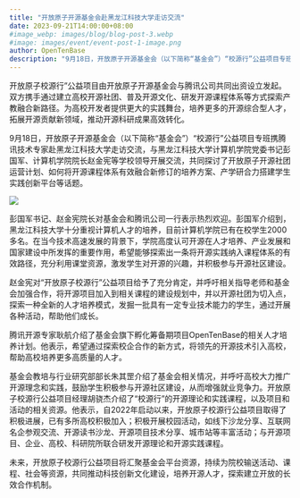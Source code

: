 ```yaml
---
title: "开放原子开源基金会赴黑龙江科技大学走访交流"
date: 2023-09-21T14:00:00+08:00
#image_webp: images/blog/blog-post-3.webp
#image: images/event/event-post-1-image.png
author: OpenTenBase
description: "9月18日，开放原子开源基金会（以下简称“基金会”）“校源行”公益项目专班携腾讯技术专家赴黑龙江科技大学走访交流"
---
```


开放原子校源行”公益项目由开放原子开源基金会与腾讯公司共同出资设立发起。双方携手通过建立高校开源社团、普及开源文化、研发开源课程体系等方式探索产教融合新路径。为高校开发者提供更大的实践舞台，培养更多的开源综合型人才，拓展开源贡献新领域，推动开源科研成果高效转化。

9月18日，开放原子开源基金会（以下简称“基金会”）“校源行”公益项目专班携腾讯技术专家赴黑龙江科技大学走访交流，与黑龙江科技大学计算机学院党委书记彭国军、计算机学院院长赵金宪等学校领导开展交流，共同探讨了开放原子开源社团运营计划、如何将开源课程体系有效融合新修订的培养方案、产学研合力搭建学生实践创新平台等话题。
 
<img src=../images/event-post-2-01.jpeg class="img-fluid"  />
 
 
彭国军书记、赵金宪院长对基金会和腾讯公司一行表示热烈欢迎。彭国军介绍到，黑龙江科技大学十分重视计算机人才的培养，目前计算机学院已有在校学生2000多名。在当今技术高速发展的背景下，学院高度认可开源在人才培养、产业发展和国家建设中所发挥的重要作用，希望能够探索出一条将开源实践纳入课程体系的有效路径，充分利用课堂资源，激发学生对开源的兴趣，并积极参与开源社区建设。
 
赵金宪对“开放原子校源行”公益项目给予了充分肯定，并呼吁相关指导老师和基金会加强合作，将开源项目加入到相关课程的建设规划中，并以开源社团为切入点，探索一种全新的人才培养模式，发掘一批具有一定专业技术能力的学生，通过开展各种活动，帮助他们成长。
 
腾讯开源专家耿航介绍了基金会旗下孵化筹备期项目OpenTenBase的相关人才培养计划。他表示，希望通过探索校企合作的新方式，将领先的开源技术引入高校，帮助高校培养更多高质量的人才。
 
基金会教培与行业研究部部长朱其罡介绍了基金会相关情况，并呼吁高校大力推广开源理念和实践，鼓励学生积极参与开源社区建设，从而增强就业竞争力。开放原子校源行公益项目经理胡骁杰介绍了“校源行”的开源理论和实践课程，以及项目和活动的相关资源。他表示，自2022年启动以来，开放原子校源行公益项目取得了积极进展，已有多所高校积极加入；积极开展校园活动，如线下沙龙分享、互联网名企参观交流、开源读书沙龙、开源项目技术分享、城市站等丰富活动；与开源项目、企业、高校、科研院所联合研发开源理论和开源实践课程。
 
未来，开放原子校源行公益项目将汇聚基金会平台资源，持续为院校输送活动、课程、社会等资源，共同推动科技创新文化建设，培养开源人才，探索建立开放的长效合作机制。